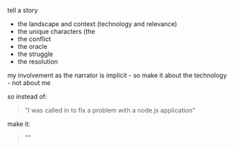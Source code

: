 tell a story

- the landscape and context (technology and relevance)
- the unique characters (the 
- the conflict
- the oracle
- the struggle
- the resolution

my involvement as the narrator is implicit - so make it about the technology - not about me

so instead of: 
> "I was called in to fix a problem with a node.js application"

make it: 
> ""
